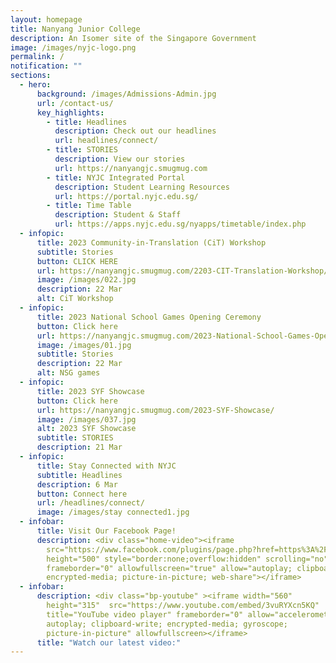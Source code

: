 ```yaml
---
layout: homepage
title: Nanyang Junior College
description: An Isomer site of the Singapore Government
image: /images/nyjc-logo.png
permalink: /
notification: ""
sections:
  - hero:
      background: /images/Admissions-Admin.jpg
      url: /contact-us/
      key_highlights:
        - title: Headlines
          description: Check out our headlines
          url: headlines/connect/
        - title: STORIES
          description: View our stories
          url: https://nanyangjc.smugmug.com
        - title: NYJC Integrated Portal
          description: Student Learning Resources
          url: https://portal.nyjc.edu.sg/
        - title: Time Table
          description: Student & Staff
          url: https://apps.nyjc.edu.sg/nyapps/timetable/index.php
  - infopic:
      title: 2023 Community-in-Translation (CiT) Workshop
      subtitle: Stories
      button: CLICK HERE
      url: https://nanyangjc.smugmug.com/2203-CIT-Translation-Workshop/
      image: /images/022.jpg
      description: 22 Mar
      alt: CiT Workshop
  - infopic:
      title: 2023 National School Games Opening Ceremony
      button: Click here
      url: https://nanyangjc.smugmug.com/2023-National-School-Games-Opening-Ceremony/
      image: /images/01.jpg
      subtitle: Stories
      description: 22 Mar
      alt: NSG games
  - infopic:
      title: 2023 SYF Showcase
      button: Click here
      url: https://nanyangjc.smugmug.com/2023-SYF-Showcase/
      image: /images/037.jpg
      alt: 2023 SYF Showcase
      subtitle: STORIES
      description: 21 Mar
  - infopic:
      title: Stay Connected with NYJC
      subtitle: Headlines
      description: 6 Mar
      button: Connect here
      url: /headlines/connect/
      image: /images/stay connected1.jpg
  - infobar:
      title: Visit Our Facebook Page!
      description: <div class="home-video"><iframe
        src="https://www.facebook.com/plugins/page.php?href=https%3A%2F%2Fwww.facebook.com%2FNanyangjc%2F&tabs=timeline&width=340&height=500&small_header=false&adapt_container_width=true&hide_cover=false&show_facepile=true&appId"
        height="500" style="border:none;overflow:hidden" scrolling="no"
        frameborder="0" allowfullscreen="true" allow="autoplay; clipboard-write;
        encrypted-media; picture-in-picture; web-share"></iframe>
  - infobar:
      description: <div class="bp-youtube" ><iframe width="560"
        height="315"  src="https://www.youtube.com/embed/3vuRYXcn5KQ"
        title="YouTube video player" frameborder="0" allow="accelerometer;
        autoplay; clipboard-write; encrypted-media; gyroscope;
        picture-in-picture" allowfullscreen></iframe>
      title: "Watch our latest video:"
---
```

